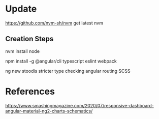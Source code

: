 # Update
https://github.com/nvm-sh/nvm
get latest nvm

## Creation Steps
nvm install node

npm install -g @angular/cli typescript eslint webpack

ng new stoodis
  stricter type checking
  angular routing
  SCSS










# References
https://www.smashingmagazine.com/2020/07/responsive-dashboard-angular-material-ng2-charts-schematics/
